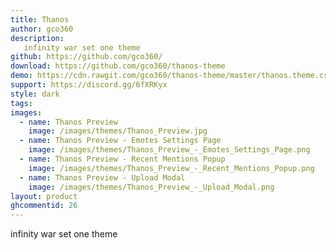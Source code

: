 ```yaml
---
title: Thanos
author: gco360
description:
   infinity war set one theme
github: https://github.com/gco360/
download: https://github.com/gco360/thanos-theme
demo: https://cdn.rawgit.com/gco360/thanos-theme/master/thanos.theme.css
support: https://discord.gg/6fXRKyx
style: dark
tags:
images:
  - name: Thanos Preview
    image: /images/themes/Thanos_Preview.jpg
  - name: Thanos Preview - Emotes Settings Page
    image: /images/themes/Thanos_Preview_-_Emotes_Settings_Page.png
  - name: Thanos Preview - Recent Mentions Popup
    image: /images/themes/Thanos_Preview_-_Recent_Mentions_Popup.png
  - name: Thanos Preview - Upload Modal
    image: /images/themes/Thanos_Preview_-_Upload_Modal.png
layout: product
ghcommentid: 26
---
```

infinity war set one theme